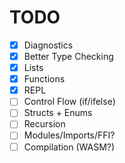 # TODO

- [x] Diagnostics
- [x] Better Type Checking
- [x] Lists
- [x] Functions
- [x] REPL
- [ ] Control Flow (if/ifelse)
- [ ] Structs + Enums
- [ ] Recursion
- [ ] Modules/Imports/FFI?
- [ ] Compilation (WASM?)